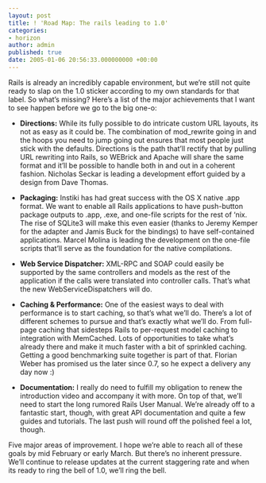 ```yaml
---
layout: post
title: ! 'Road Map: The rails leading to 1.0'
categories:
- horizon
author: admin
published: true
date: 2005-01-06 20:56:33.000000000 +00:00
---
```

<p>Rails is already an incredibly capable environment, but we&#8217;re still not quite ready to slap on the 1.0 sticker according to my own standards for that label. So what&#8217;s missing? Here&#8217;s a list of the major achievements that I want to see happen before we go to the big one-o:</p>
<ul>
	<li><strong>Directions:</strong> While its fully possible to do intricate custom <span class="caps">URL</span> layouts, its not as easy as it could be. The combination of mod_rewrite going in and the hoops you need to jump going out ensures that most people just stick with the defaults. Directions is the path that&#8217;ll rectify that by pulling <span class="caps">URL</span> rewriting into Rails, so WEBrick and Apache will share the same format and it&#8217;ll be possible to handle both in and out in a coherent fashion. Nicholas Seckar is leading a development effort guided by a design from Dave Thomas.</li>
</ul>
<ul>
	<li><strong>Packaging:</strong> Instiki has had great success with the OS X native .app format. We want to enable all Rails applications to have push-button package outputs to .app, .exe, and one-file scripts for the rest of &#8216;nix. The rise of SQLite3 will make this even easier (thanks to Jeremy Kemper for the adapter and Jamis Buck for the bindings) to have self-contained applications. Marcel Molina is leading the development on the one-file scripts that&#8217;ll serve as the foundation for the native compilations.</li>
</ul>
<ul>
	<li><strong>Web Service Dispatcher:</strong> <span class="caps">XML</span>-<span class="caps">RPC</span> and <span class="caps">SOAP</span> could easily be supported by the same controllers and models as the rest of the application if the calls were translated into controller calls. That&#8217;s what the new WebServiceDispatchers will do.</li>
</ul>
<ul>
	<li><strong>Caching &amp; Performance:</strong> One of the easiest ways to deal with performance is to start caching, so that&#8217;s what we&#8217;ll do. There&#8217;s a lot of different schemes to pursue and that&#8217;s exactly what we&#8217;ll do. From full-page caching that sidesteps Rails to per-request model caching to integration with MemCached. Lots of opportunities to take what&#8217;s already there and make it much faster with a bit of sprinkled caching. Getting a good benchmarking suite together is part of that. Florian Weber has promised us the later since 0.7, so he expect a delivery any day now :)</li>
</ul>
<ul>
	<li><strong>Documentation:</strong> I really do need to fulfill my obligation to renew the introduction video and accompany it with more. On top of that, we&#8217;ll need to start the long rumored Rails User Manual. We&#8217;re already off to a fantastic start, though, with great <span class="caps">API</span> documentation and quite a few guides and tutorials. The last push will round off the polished feel a lot, though.</li>
</ul>
<p>Five major areas of improvement. I hope we&#8217;re able to reach all of these goals by mid February or early March. But there&#8217;s no inherent pressure. We&#8217;ll continue to release updates at the current staggering rate and when its ready to ring the bell of 1.0, we&#8217;ll ring the bell.</p>